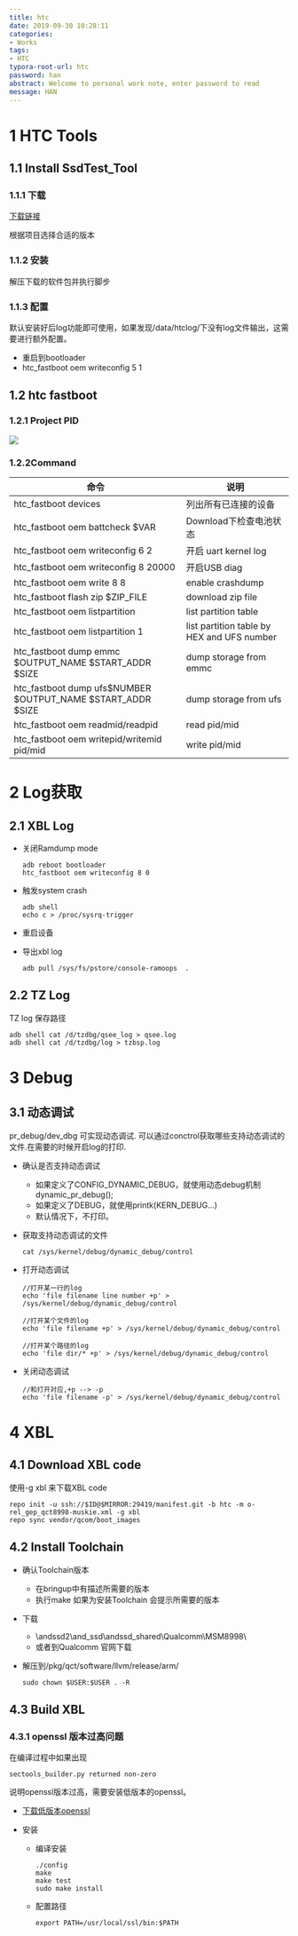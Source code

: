 ```yaml
---
title: htc
date: 2019-09-30 10:28:11
categories:
- Works
tags:
- HTC
typora-root-url: htc
password: han
abstract: Welcome to personal work note, enter password to read
message: HAN
---
```


# 1 HTC Tools

## 1.1 Install SsdTest_Tool

### 1.1.1 下载

[下载链接](http://jenkins.htc.com/SsdTest/)

根据项目选择合适的版本

### 1.1.2 安装

解压下载的软件包并执行脚步

### 1.1.3 配置

默认安装好后log功能即可使用，如果发现/data/htclog/下没有log文件输出，这需要进行额外配置。

- 重启到bootloader
- htc_fastboot oem writeconfig 5 1

## 1.2 htc fastboot

### 1.2.1 Project PID

![](/PID.png)

### 1.2.2Command

| 命令                                                        | 说明                                       |
| ----------------------------------------------------------- | ------------------------------------------ |
| htc_fastboot devices                                        | 列出所有已连接的设备                       |
| htc_fastboot oem battcheck $VAR                             | Download下检查电池状态                     |
| htc_fastboot oem writeconfig 6 2                            | 开启 uart kernel log                       |
| htc_fastboot oem writeconfig 8 20000                        | 开启USB diag                               |
| htc_fastboot oem write 8 8                                  | enable crashdump                           |
| htc_fastboot flash zip $ZIP_FILE                            | download zip file                          |
| htc_fastboot oem listpartition                              | list partition table                       |
| htc_fastboot oem listpartition 1                            | list partition table by HEX and UFS number |
| htc_fastboot dump emmc $OUTPUT_NAME $START_ADDR $SIZE       | dump storage from emmc                     |
| htc_fastboot dump ufs$NUMBER $OUTPUT_NAME $START_ADDR $SIZE | dump storage from ufs                      |
| htc_fastboot oem readmid/readpid                            | read pid/mid                               |
| htc_fastboot oem writepid/writemid  pid/mid                 | write pid/mid                              |

# 2 Log获取

## 2.1 XBL Log

- 关闭Ramdump mode

  ```shell
  adb reboot bootloader
  htc_fastboot oem writeconfig 8 0
  ```

  

- 触发system crash

  ```shell
  adb shell
  echo c > /proc/sysrq-trigger
  ```

- 重启设备

- 导出xbl log

  ```shell
  adb pull /sys/fs/pstore/console-ramoops  .
  ```

## 2.2 TZ Log

TZ log 保存路径

```shell
adb shell cat /d/tzdbg/qsee_log > qsee.log
adb shell cat /d/tzdbg/log > tzbsp.log
```



# 3 Debug

## 3.1 动态调试

pr_debug/dev_dbg 可实现动态调试. 可以通过conctrol获取哪些支持动态调试的文件.在需要的时候开启log的打印.

- 确认是否支持动态调试

  - 如果定义了CONFIG_DYNAMIC_DEBUG，就使用动态debug机制dynamic_pr_debug();
  - 如果定义了DEBUG，就使用printk(KERN_DEBUG...)
  - 默认情况下，不打印。

- 获取支持动态调试的文件

  ```shell
  cat /sys/kernel/debug/dynamic_debug/control
  ```

- 打开动态调试

  ```shell
  //打开某一行的log
  echo 'file filename line number +p' > /sys/kernel/debug/dynamic_debug/control
  ```

  ```shell
  //打开某个文件的log
  echo 'file filename +p' > /sys/kernel/debug/dynamic_debug/control
  ```

  ```shell
  //打开某个路径的log
  echo 'file dir/* +p' > /sys/kernel/debug/dynamic_debug/control
  ```

- 关闭动态调试

  ```shell
  //和打开对应,+p --> -p
  echo 'file filename -p' > /sys/kernel/debug/dynamic_debug/control
  ```

  

# 4 XBL

## 4.1 Download XBL code 

使用-g xbl 来下载XBL code

```shell
repo init -u ssh://$ID@$MIRROR:29419/manifest.git -b htc -m o-rel_gep_qct8998-muskie.xml -g xbl
repo sync vendor/qcom/boot_images
```

## 4.2 Install Toolchain

* 确认Toolchain版本

  * 在bringup中有描述所需要的版本
  * 执行make 如果为安装Toolchain 会提示所需要的版本

* 下载

  * \\andssd2\and_ssd\andssd_shared\Qualcomm\MSM8998\
  * 或者到Qualcomm 官网下载

* 解压到/pkg/qct/software/llvm/release/arm/

  ```shell
  sudo chown $USER:$USER . -R
  ```

## 4.3 Build XBL

### 4.3.1 openssl 版本过高问题

在编译过程中如果出现

```shell
sectools_builder.py returned non-zero
```

说明openssl版本过高，需要安装低版本的openssl。

* [下载低版本openssl](<https://www.openssl.org/source/old/1.0.2/>)

* 安装

  * 编译安装

    ```shell
    ./config
    make
    make test
    sudo make install
    ```

  * 配置路径

    ```shell
    export PATH=/usr/local/ssl/bin:$PATH
    ```

    